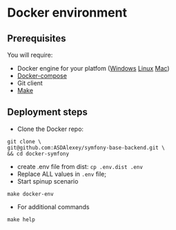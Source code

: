 # Docker environment
Prerequisites
-----
You will require:

- Docker engine for your platfom ([Windows](https://docs.docker.com/docker-for-windows/) [Linux](https://docs.docker.com/engine/installation/#/on-linux) [Mac](https://docs.docker.com/docker-for-mac/install/))
- [Docker-compose](https://docs.docker.com/compose/install/)
- Git client
- [Make](https://en.wikipedia.org/wiki/Make_(software))

Deployment steps
-----
 * Clone the Docker repo:

```
git clone \
git@github.com:ASDAlexey/symfony-base-backend.git \
&& cd docker-symfony
```

 * create .env file from dist: `cp .env.dist .env` 
 * Replace ALL values in `.env` file;
 * Start spinup scenario

```
make docker-env
```
 
 * For additional commands
 
```
make help
```
